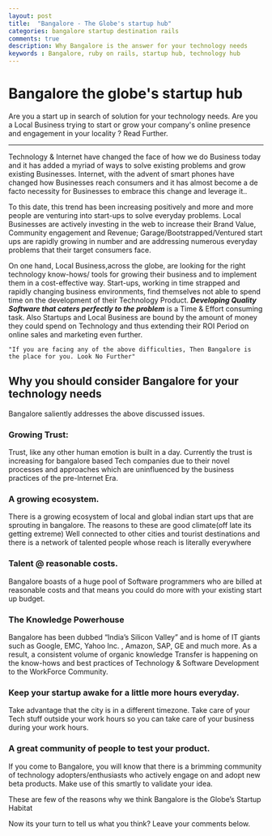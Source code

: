 ```yaml
---
layout: post
title:  "Bangalore - The Globe's startup hub"
categories: bangalore startup destination rails
comments: true
description: Why Bangalore is the answer for your technology needs
keywords : Bangalore, ruby on rails, startup hub, technology hub
---
```

# Bangalore the globe's startup hub
 

Are you a start up in search of solution for your technology needs. Are you a Local Business trying to start or grow your company's online presence and engagement in your locality ?  Read Further. 

--------------------------------------------------------------- 

Technology & Internet have changed the face of how we do Business today and it has added a myriad of ways to solve existing problems and grow existing Businesses. Internet, with the advent of smart phones have changed how Businesses reach consumers and it has almost become a de facto necessity for Businesses to embrace this change and leverage it.. 

To this date, this trend has been increasing positively and more and more people are venturing into start-ups to solve everyday problems. Local Businesses are actively investing in the web to increase their Brand Value, Community engagement and Revenue; Garage/Bootstrapped/Ventured start ups are rapidly growing in number and are addressing numerous everyday problems that their target consumers face.

On one hand, Local Business,across the globe, are looking for the right technology know-hows/ tools for growing their business  and to implement them in a cost-effective way. Start-ups, working in time strapped and rapidly changing business environments, find themselves not able to spend time on the development of their Technology Product. ***Developing Quality Software that caters perfectly to the problem*** is a Time & Effort consuming task. Also Startups and Local Business are bound by the amount of money they could spend on Technology and thus extending their ROI Period on online sales and marketing even further.

`"If you are facing any of the above difficulties, Then Bangalore is the place for you. Look No Further"`

## Why you should consider Bangalore for your technology needs

Bangalore saliently addresses the above discussed issues. 

### Growing Trust: 

Trust, like any other human emotion is built in a day. Currently the trust is increasing for bangalore based Tech companies due to their novel processes and approaches which are uninfluenced by the business practices of the pre-Internet Era. 

### A growing ecosystem.

There is a growing ecosystem of local and global indian start ups that are sprouting in bangalore. The reasons to these are good climate(off late its getting extreme) Well connected to other cities and tourist destinations and there is a network of talented people whose reach is literally everywhere

### Talent @ reasonable costs.  

Bangalore boasts of a huge pool of Software programmers who are billed at reasonable costs and that means you could do more with your existing start up budget. 

### The Knowledge Powerhouse

Bangalore has been dubbed “India’s Silicon Valley” and is home of IT giants such as Google, EMC, Yahoo Inc. , Amazon, SAP, GE and much more. As a result, a consistent volume of organic knowledge Transfer is happening on the know-hows and best practices of Technology & Software Development to the WorkForce Community. 

### Keep your startup awake for a little more hours everyday.

Take advantage that the city is in a different timezone. Take care of your Tech stuff outside your work hours so you can take care of your business during your work hours. 

### A great community of people to test your product. 

If you come to Bangalore, you will know that there is a brimming community of technology adopters/enthusiasts who actively engage on and adopt new beta products. Make use of this smartly to validate your idea. 

These are few of the reasons why we think Bangalore is the Globe’s Startup Habitat

Now its your turn to tell us what you think? Leave your comments below. 
